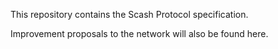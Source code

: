 This repository contains the Scash Protocol specification.

Improvement proposals to the network will also be found here.
